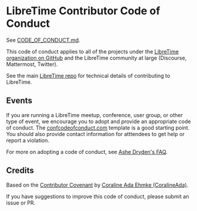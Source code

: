 # LibreTime Contributor Code of Conduct

See [CODE_OF_CONDUCT.md](https://github.com/libretime/organization/blob/master/CODE_OF_CONDUCT.md).

This code of conduct applies to all of the projects under the [LibreTime organization on GitHub](https://github.com/orgs/libretime/) and the LibreTime community at large (Discourse, Mattermost, Twitter).

See the main [LibreTime repo](https://github.com/libretime/libretime/) for technical details of contributing to LibreTime.

## Events

If you are running a LibreTime meetup, conference, user group, or other type of event, we encourage you to adopt and provide an appropriate code of conduct.
The [confcodeofconduct.com](http://confcodeofconduct.com/) template is a good starting point.
You should also provide contact information for atttendees to get help or report a violation.

For more on adopting a code of conduct, see [Ashe Dryden's FAQ](http://ashedryden.com/blog/codes-of-conduct-101-faq).


## Credits

Based on the [Contributor Covenant](https://github.com/ContributorCovenant/contributor_covenant) by [Coraline Ada Ehmke (CoralineAda)](https://github.com/CoralineAda).

If you have suggestions to improve this code of conduct, please submit an issue or PR.
